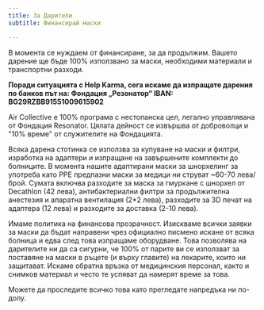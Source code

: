 ```yaml
---
title: За Дарители
subtitle: Финансирай маски

---
```

В момента се нуждаем от финансиране, за да продължим. Вашето дарение ще бъде 100% използвано за маски, необходими материали и транспортни разходи.

**Поради ситуацията с Help Karma, сега искаме да изпращате дарения по банков път на: Фондация „Резонатор“ IBAN: BG29RZBB91551009615902**

Air Collective е 100% програма с нестопанска цел, легално управлявана от Фондация Resonator. Цялата дейност се извършва от доброволци и   "10% време" от служителите на Фондацията.

Всяка дарена стотинка се използва за купуване на маски и филтри, изработка на адаптери и изпращане на завършените комплекти до болниците. В момента нашите адаптирани маски за шнорхелинг за употреба като PPE предпазни маски за медици ни струват \~60-70 лева/брой. Сумата включва разходите за маска за гмуркане с шнорхел от Decathlon (42 лева), антибактериални филтри за продължителна анестезия и апаратна вентилация (2*2 лева), разходите за 3D печат на адаптера (12 лева) и разходите за доставка (2-10 лева).

Имаме политика на финансова прозрачност. Изискваме всички заявки за маски да бъдат направени чрез официално писмено искане от всяка болница и едва след това изпращаме оборудване. Това позволява на дарителите ни да са сигурни, че 100% от парите ви се използват за поставяне на маски в ръцете (и върху главите) на лекарите, които ни защитават. Искаме обратна връзка от медицинския персонал, както и снимков материал и често те успяват да намерят време за това.

Можете да проследите всичко това като прегледате напредъка ни по-долу.